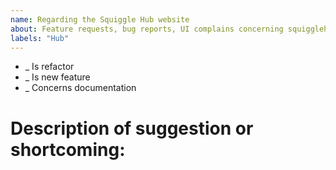 ```yaml
---
name: Regarding the Squiggle Hub website
about: Feature requests, bug reports, UI complains concerning squigglehub.org
labels: "Hub"
---
```


<!-- mark one with an x -->

- \_ Is refactor
- \_ Is new feature
- \_ Concerns documentation

# Description of suggestion or shortcoming:

